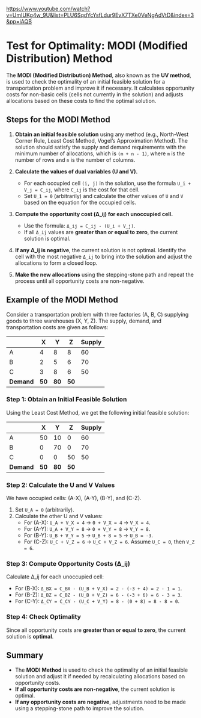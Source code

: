 https://www.youtube.com/watch?v=UmIUKg4w_9U&list=PLU6SqdYcYsfLdur9EvX7TXe0VeNgAdVtD&index=3&pp=iAQB
# Test for Optimality: MODI (Modified Distribution) Method

The **MODI (Modified Distribution) Method**, also known as the **UV method**, is used to check the optimality of an initial feasible solution for a transportation problem and improve it if necessary. It calculates opportunity costs for non-basic cells (cells not currently in the solution) and adjusts allocations based on these costs to find the optimal solution.

## Steps for the MODI Method

1. **Obtain an initial feasible solution** using any method (e.g., North-West Corner Rule, Least Cost Method, Vogel’s Approximation Method). The solution should satisfy the supply and demand requirements with the minimum number of allocations, which is `(m + n - 1)`, where `m` is the number of rows and `n` is the number of columns.

2. **Calculate the values of dual variables (U and V).**
   - For each occupied cell `(i, j)` in the solution, use the formula `U_i + V_j = C_ij`, where `C_ij` is the cost for that cell.
   - Set `U_1 = 0` (arbitrarily) and calculate the other values of `U` and `V` based on the equation for the occupied cells.

3. **Compute the opportunity cost (Δ_ij) for each unoccupied cell.**
   - Use the formula: `Δ_ij = C_ij - (U_i + V_j)`.
   - If all `Δ_ij` values are **greater than or equal to zero**, the current solution is optimal.

4. **If any Δ_ij is negative**, the current solution is not optimal. Identify the cell with the most negative `Δ_ij` to bring into the solution and adjust the allocations to form a closed loop.

5. **Make the new allocations** using the stepping-stone path and repeat the process until all opportunity costs are non-negative.

## Example of the MODI Method

Consider a transportation problem with three factories (A, B, C) supplying goods to three warehouses (X, Y, Z). The supply, demand, and transportation costs are given as follows:

|   | X  | Y  | Z  | Supply |
|---|----|----|----|--------|
| A | 4  | 8  | 8  | 60     |
| B | 2  | 5  | 6  | 70     |
| C | 3  | 8  | 6  | 50     |
| **Demand** | **50** | **80** | **50** |        |

### Step 1: Obtain an Initial Feasible Solution

Using the Least Cost Method, we get the following initial feasible solution:

|   | X  | Y  | Z  | Supply |
|---|----|----|----|--------|
| A | 50 | 10 | 0  | 60     |
| B | 0  | 70 | 0  | 70     |
| C | 0  | 0  | 50 | 50     |
| **Demand** | **50** | **80** | **50** |        |

### Step 2: Calculate the U and V Values

We have occupied cells: (A-X), (A-Y), (B-Y), and (C-Z).

1. Set `U_A = 0` (arbitrarily).
2. Calculate the other U and V values:
   - For (A-X): `U_A + V_X = 4` → `0 + V_X = 4` → `V_X = 4`.
   - For (A-Y): `U_A + V_Y = 8` → `0 + V_Y = 8` → `V_Y = 8`.
   - For (B-Y): `U_B + V_Y = 5` → `U_B + 8 = 5` → `U_B = -3`.
   - For (C-Z): `U_C + V_Z = 6` → `U_C + V_Z = 6`. Assume `U_C = 0`, then `V_Z = 6`.

### Step 3: Compute Opportunity Costs (Δ_ij)

Calculate Δ_ij for each unoccupied cell:

- For (B-X): `Δ_BX = C_BX - (U_B + V_X) = 2 - (-3 + 4) = 2 - 1 = 1`.
- For (B-Z): `Δ_BZ = C_BZ - (U_B + V_Z) = 6 - (-3 + 6) = 6 - 3 = 3`.
- For (C-Y): `Δ_CY = C_CY - (U_C + V_Y) = 8 - (0 + 8) = 8 - 8 = 0`.

### Step 4: Check Optimality

Since all opportunity costs are **greater than or equal to zero**, the current solution is **optimal**.

## Summary

- The **MODI Method** is used to check the optimality of an initial feasible solution and adjust it if needed by recalculating allocations based on opportunity costs.
- **If all opportunity costs are non-negative**, the current solution is optimal.
- **If any opportunity costs are negative**, adjustments need to be made using a stepping-stone path to improve the solution.


